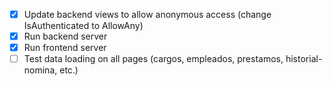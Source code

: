 - [x] Update backend views to allow anonymous access (change IsAuthenticated to AllowAny)
- [x] Run backend server
- [x] Run frontend server
- [ ] Test data loading on all pages (cargos, empleados, prestamos, historial-nomina, etc.)
